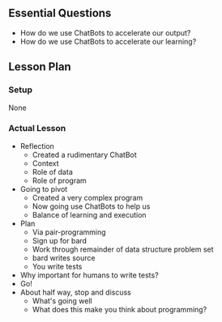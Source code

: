 ## Essential Questions

- How do we use ChatBots to accelerate our output?
- How do we use ChatBots to accelerate our learning?

## Lesson Plan

### Setup

None

### Actual Lesson

- Reflection
    - Created a rudimentary ChatBot
    - Context
    - Role of data
    - Role of program
- Going to pivot
    - Created a very complex program
    - Now going use ChatBots to help us
    - Balance of learning and execution
- Plan
    - Via pair-programming
    - Sign up for bard
    - Work through remainder of data structure problem set
    - bard writes source
    - You write tests
- Why important for humans to write tests?
- Go!
- About half way, stop and discuss
    - What's going well
    - What does this make you think about programming?
